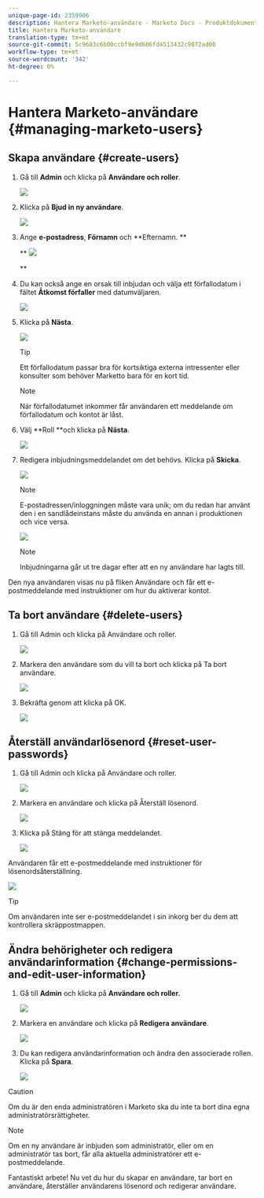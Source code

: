 ```yaml
---
unique-page-id: 2359906
description: Hantera Marketo-användare - Marketo Docs - Produktdokumentation
title: Hantera Marketo-användare
translation-type: tm+mt
source-git-commit: 5c9683c6b00ccbf9e9d606fd4513432c9872ad00
workflow-type: tm+mt
source-wordcount: '342'
ht-degree: 0%

---
```



# Hantera Marketo-användare {#managing-marketo-users}

## Skapa användare {#create-users}

1. Gå till **Admin** och klicka på **Användare och roller**.

   ![](assets/image2014-9-9-11-3a34-3a58.png)

1. Klicka på **Bjud in ny användare**.

   ![](assets/image2014-9-9-11-3a35-3a15.png)

1. Ange **e-postadress**, **Förnamn** och **Efternamn. **

   ** ![](assets/image2016-5-24-9-3a45-3a30.png)

   **

1. Du kan också ange en orsak till inbjudan och välja ett förfallodatum i fältet **Åtkomst förfaller** med datumväljaren.

   ![](assets/image2016-6-29-15-3a52-3a18.png)

1. Klicka på **Nästa**.

   ![](assets/image2016-5-24-9-3a58-3a10.png)

   >[!TIP]
   >
   >Ett förfallodatum passar bra för kortsiktiga externa intressenter eller konsulter som behöver Marketto bara för en kort tid.

   >[!NOTE]
   >
   >När förfallodatumet inkommer får användaren ett meddelande om förfallodatum och kontot är låst.

1. Välj **Roll **och klicka på **Nästa**.

   ![](assets/image2016-5-24-10-3a1-3a33.png)

1. Redigera inbjudningsmeddelandet om det behövs. Klicka på **Skicka**.

   ![](assets/image2016-5-24-10-3a3-3a56.png)

   >[!NOTE]
   >
   >E-postadressen/inloggningen måste vara unik; om du redan har använt den i en sandlådeinstans måste du använda en annan i produktionen och vice versa.

   ![](assets/image2016-5-24-10-3a21-3a57.png)

   >[!NOTE]
   >
   >Inbjudningarna går ut tre dagar efter att en ny användare har lagts till.

Den nya användaren visas nu på fliken Användare och får ett e-postmeddelande med instruktioner om hur du aktiverar kontot.

## Ta bort användare {#delete-users}

1. Gå till Admin och klicka på Användare och roller.

   ![](assets/image2014-9-9-11-3a36-3a21.png)

1. Markera den användare som du vill ta bort och klicka på Ta bort användare.

   ![](assets/image2014-9-9-11-3a36-3a36.png)

1. Bekräfta genom att klicka på OK.

   ![](assets/image2014-9-9-11-3a36-3a51.png)

## Återställ användarlösenord {#reset-user-passwords}

1. Gå till Admin och klicka på Användare och roller.

   ![](assets/image2014-9-9-11-3a41-3a0.png)

1. Markera en användare och klicka på Återställ lösenord.

   ![](assets/image2014-9-9-11-3a41-3a19.png)

1. Klicka på Stäng för att stänga meddelandet.

   ![](assets/image2014-9-9-11-3a41-3a50.png)

Användaren får ett e-postmeddelande med instruktioner för lösenordsåterställning.

![](assets/image2014-9-9-11-3a45-3a53.png)

>[!TIP]
>
>Om användaren inte ser e-postmeddelandet i sin inkorg ber du dem att kontrollera skräppostmappen.

## Ändra behörigheter och redigera användarinformation {#change-permissions-and-edit-user-information}

1. Gå till **Admin** och klicka på **Användare och roller.**

   ![](assets/image2014-9-9-11-3a37-3a5.png)

1. Markera en användare och klicka på **Redigera användare**.

   ![](assets/image2014-9-9-11-3a37-3a16.png)

1. Du kan redigera användarinformation och ändra den associerade rollen. Klicka på **Spara**.

   ![](assets/image2014-9-9-11-3a37-3a31.png)

>[!CAUTION]
>
>Om du är den enda administratören i Marketo ska du inte ta bort dina egna administratörsrättigheter.

>[!NOTE]
>
>Om en ny användare är inbjuden som administratör, eller om en administratör tas bort, får alla aktuella administratörer ett e-postmeddelande.

Fantastiskt arbete! Nu vet du hur du skapar en användare, tar bort en användare, återställer användarens lösenord och redigerar användare.
